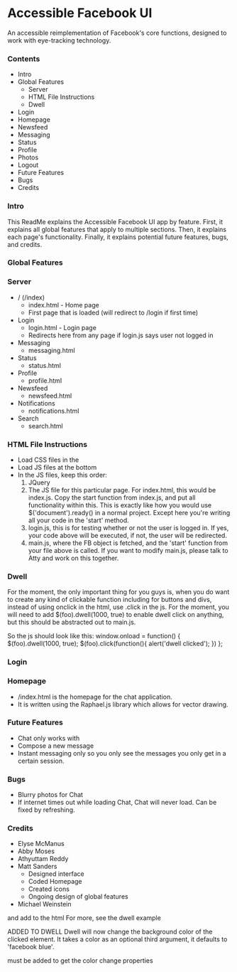 Accessible Facebook UI
====================

An accessible reimplementation of Facebook's core functions, designed to work with eye-tracking technology.

### Contents
- Intro
- Global Features
	- Server
	- HTML File Instructions
	- Dwell
- Login
- Homepage
- Newsfeed
- Messaging
- Status
- Profile
- Photos
- Logout
- Future Features
- Bugs
- Credits

### Intro
This ReadMe explains the Accessible Facebook UI app by feature. First, it explains all global features that apply to multiple sections. Then, it explains each page's functionality. Finally, it explains potential future features, bugs, and credits.

### Global Features

### Server

- / (/index)
	- index.html - Home page
	- First page that is loaded (will redirect to /login if first time)
- Login
	- login.html - Login page
	- Redirects here from any page if login.js says user not logged in
- Messaging
	- messaging.html
- Status
	- status.html
- Profile
	- profile.html
- Newsfeed
	- newsfeed.html
- Notifications
	- notifications.html
- Search
	- search.html

### HTML File Instructions

- Load CSS files in the <head>
- Load JS files at the bottom
- In the JS files, keep this order: 
	1. JQuery
	2. The JS file for this particular page. For index.html, this would be index.js. Copy the start function from
	     index.js, and put all functionality within this. This is exactly like how you would use $('document').ready()
	     in a normal project. Except here you're writing all your code in the 'start' method.
	3. login.js, this is for testing whether or not the user is logged in. If yes, your code above will be executed,
		if not, the user will be redirected.
	4. main.js, where the FB object is fetched, and the 'start' function from your file above is called. If you want to 
		modify main.js, please talk to Atty and work on this together.

### Dwell
For the moment, the only important thing for you guys is, when you do want to create any kind of clickable function 
including for buttons and divs, instead of using onclick in the html, use .click in the js.  For the moment, you will need to add $(foo).dwell(1000, true) to enable dwell click on anything, but this should be abstracted out to main.js.

So the js should look like this:
window.onload = function() {
	$(foo).dwell(1000, true);
	$(foo).click(function(){
		alert('dwell clicked');
	})
};

### Login

### Homepage
- /index.html is the homepage for the chat application.
- It is written using the Raphael.js library which allows for vector drawing.

### Future Features
- Chat only works with 
- Compose a new message
- Instant messaging only so you only see the messages you only get in a certain session.

### Bugs
- Blurry photos for Chat
- If internet times out while loading Chat, Chat will never load. Can be fixed by refreshing.

### Credits
- Elyse McManus
- Abby Moses
- Athyuttam Reddy
- Matt Sanders
	- Designed interface
	- Coded Homepage
	- Created icons
	- Ongoing design of global features
- Michael Weinstein

and add <script type="text/javascript" src="js/dwell_gist.js"></script>  to the html
For more, see the dwell example

ADDED TO DWELL
Dwell will now change the background color of the clicked element.  It takes a color as an optional third argument, it defaults to 'facebook blue'.
<script src="http://code.jquery.com/ui/1.10.4/jquery-ui.js"></script> must be added to get the color change properties

